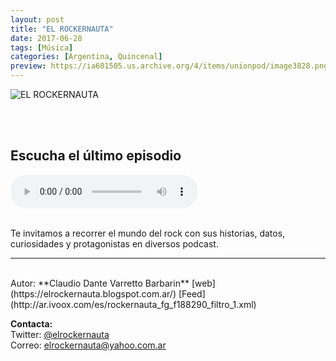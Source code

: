 ```yaml
---
layout: post
title: "EL ROCKERNAUTA"
date: 2017-06-28
tags: [Música]
categories: [Argentina, Quincenal]
preview: https://ia601505.us.archive.org/4/items/unionpod/image3828.png
---
```


![EL ROCKERNAUTA](https://ia601505.us.archive.org/4/items/unionpod/ElRockernautaPodcast500.jpg)

<br/>
<br/>

## Escucha el último episodio

<!--reproductor-feed=http://ar.ivoox.com/es/rockernauta_fg_f188290_filtro_1.xml-->
<!--reproductor-start-->
<audio id="audio" preload="auto" controls="" src="http://ar.ivoox.com/es/rockernauta-the-clash-sus-canciones-sus-historias_mf_21223424_feed_1.mp3"></audio>
<!--reproductor-end-->

<br/>  
Te invitamos a recorrer el mundo del rock con sus historias, datos, curiosidades y protagonistas en diversos podcast.

_ _ _
<br>
Autor: **Claudio Dante Varretto Barbarin**  
[web](https://elrockernauta.blogspot.com.ar/)  
[Feed](http://ar.ivoox.com/es/rockernauta_fg_f188290_filtro_1.xml)  



**Contacta:**  
Twitter: [@elrockernauta](https://twitter.com/elrockernauta)  
Correo: [elrockernauta@yahoo.com.ar](mailto:elrockernauta@yahoo.com.ar)  


